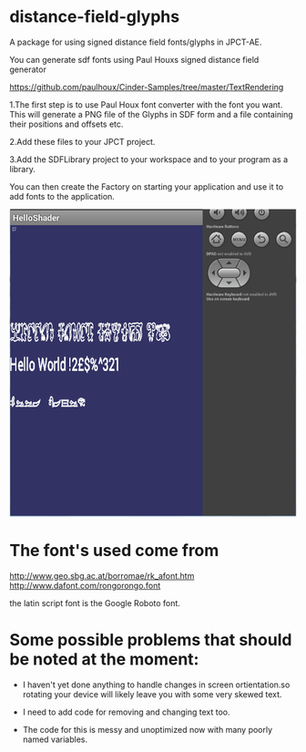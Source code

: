 distance-field-glyphs
=====================

A package for using signed distance field fonts/glyphs in JPCT-AE.

You can generate sdf fonts using Paul Houxs signed distance field generator

https://github.com/paulhoux/Cinder-Samples/tree/master/TextRendering 

1.The first step is to use Paul Houx font converter with the font you want.
  This will generate a PNG file of the Glyphs in SDF form and a file containing their positions and offsets etc.
  
2.Add these files to your JPCT project.

3.Add the SDFLibrary project to your workspace and to your program as a library.


You can then create the Factory on starting your application and use it to add fonts
to the application.








![Preview](https://github.com/lawlessc/distance-field-glyphs/blob/master/preview.png)




The font's used come from
==========================================================
http://www.geo.sbg.ac.at/borromae/rk_afont.htm 
http://www.dafont.com/rongorongo.font

the latin script font is the Google Roboto font.



Some possible problems that should be noted at the moment:
==========================================================




* I haven't yet done anything to handle changes in screen ortientation.so rotating your device will likely leave you
with some very skewed text.

* I need to add code for removing and changing text too.

* The code for this is messy and unoptimized now with many poorly named variables.
